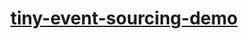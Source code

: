 # [tiny-event-sourcing-demo](https://www.youtube.com/watch?v=PkT0PJwy8mI&ab_channel=TechnicolorDream)
